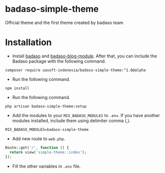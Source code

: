 # badaso-simple-theme
Official theme and the first theme created by badaso team

# Installation

- Install [badaso](https://github.com/uasoft-indonesia/badaso) and [badaso-blog-module](https://github.com/uasoft-indonesia/badaso-blog-module). After that, you can include the Badaso package with the following command.

```
composer require uasoft-indonesia/badaso-simple-theme:^1.0@alpha
```

- Run the following command.
```
npm install
```

- Run the following command.

```
php artisan badaso-simple-theme:setup
```

- Add the modules to your `MIX_BADASO_MODULES` to `.env`. If you have another modules installed, include them using delimiter comma (,).

```
MIX_BADASO_MODULES=badaso-simple-theme
```

- Add new route to `web.php`.

```php
Route::get('/', function () {
  return view('simple-theme::index');
});
```

- Fill the other variables in `.env` file.